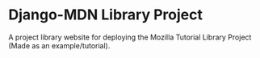 # Django-MDN Library Project
A project library website for deploying the Mozilla Tutorial Library Project (Made as an example/tutorial).

